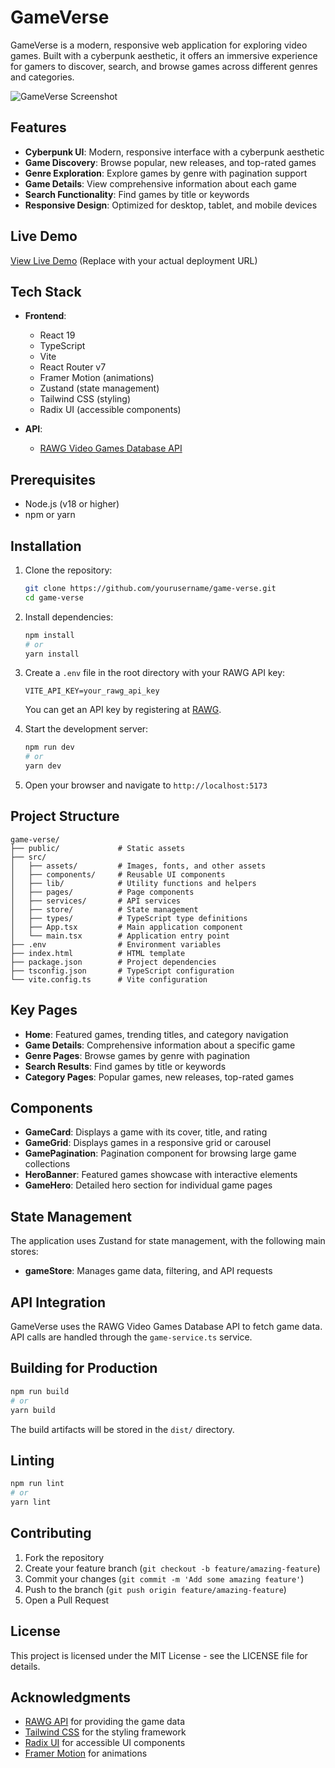 # GameVerse

GameVerse is a modern, responsive web application for exploring video games. Built with a cyberpunk aesthetic, it offers an immersive experience for gamers to discover, search, and browse games across different genres and categories.

![GameVerse Screenshot](https://via.placeholder.com/1200x600/0a0a0a/06b6d4?text=GameVerse)

## Features

- **Cyberpunk UI**: Modern, responsive interface with a cyberpunk aesthetic
- **Game Discovery**: Browse popular, new releases, and top-rated games
- **Genre Exploration**: Explore games by genre with pagination support
- **Game Details**: View comprehensive information about each game
- **Search Functionality**: Find games by title or keywords
- **Responsive Design**: Optimized for desktop, tablet, and mobile devices

## Live Demo

[View Live Demo](https://game-verse-demo.netlify.app) (Replace with your actual deployment URL)

## Tech Stack

- **Frontend**:
  - React 19
  - TypeScript
  - Vite
  - React Router v7
  - Framer Motion (animations)
  - Zustand (state management)
  - Tailwind CSS (styling)
  - Radix UI (accessible components)

- **API**:
  - [RAWG Video Games Database API](https://rawg.io/apidocs)

## Prerequisites

- Node.js (v18 or higher)
- npm or yarn

## Installation

1. Clone the repository:
   ```bash
   git clone https://github.com/yourusername/game-verse.git
   cd game-verse
   ```

2. Install dependencies:
   ```bash
   npm install
   # or
   yarn install
   ```

3. Create a `.env` file in the root directory with your RAWG API key:
   ```
   VITE_API_KEY=your_rawg_api_key
   ```
   You can get an API key by registering at [RAWG](https://rawg.io/apidocs).

4. Start the development server:
   ```bash
   npm run dev
   # or
   yarn dev
   ```

5. Open your browser and navigate to `http://localhost:5173`

## Project Structure

```
game-verse/
├── public/             # Static assets
├── src/
│   ├── assets/         # Images, fonts, and other assets
│   ├── components/     # Reusable UI components
│   ├── lib/            # Utility functions and helpers
│   ├── pages/          # Page components
│   ├── services/       # API services
│   ├── store/          # State management
│   ├── types/          # TypeScript type definitions
│   ├── App.tsx         # Main application component
│   └── main.tsx        # Application entry point
├── .env                # Environment variables
├── index.html          # HTML template
├── package.json        # Project dependencies
├── tsconfig.json       # TypeScript configuration
└── vite.config.ts      # Vite configuration
```

## Key Pages

- **Home**: Featured games, trending titles, and category navigation
- **Game Details**: Comprehensive information about a specific game
- **Genre Pages**: Browse games by genre with pagination
- **Search Results**: Find games by title or keywords
- **Category Pages**: Popular games, new releases, top-rated games

## Components

- **GameCard**: Displays a game with its cover, title, and rating
- **GameGrid**: Displays games in a responsive grid or carousel
- **GamePagination**: Pagination component for browsing large game collections
- **HeroBanner**: Featured games showcase with interactive elements
- **GameHero**: Detailed hero section for individual game pages

## State Management

The application uses Zustand for state management, with the following main stores:
- **gameStore**: Manages game data, filtering, and API requests

## API Integration

GameVerse uses the RAWG Video Games Database API to fetch game data. API calls are handled through the `game-service.ts` service.

## Building for Production

```bash
npm run build
# or
yarn build
```

The build artifacts will be stored in the `dist/` directory.

## Linting

```bash
npm run lint
# or
yarn lint
```

## Contributing

1. Fork the repository
2. Create your feature branch (`git checkout -b feature/amazing-feature`)
3. Commit your changes (`git commit -m 'Add some amazing feature'`)
4. Push to the branch (`git push origin feature/amazing-feature`)
5. Open a Pull Request

## License

This project is licensed under the MIT License - see the LICENSE file for details.

## Acknowledgments

- [RAWG API](https://rawg.io/apidocs) for providing the game data
- [Tailwind CSS](https://tailwindcss.com/) for the styling framework
- [Radix UI](https://www.radix-ui.com/) for accessible UI components
- [Framer Motion](https://www.framer.com/motion/) for animations
